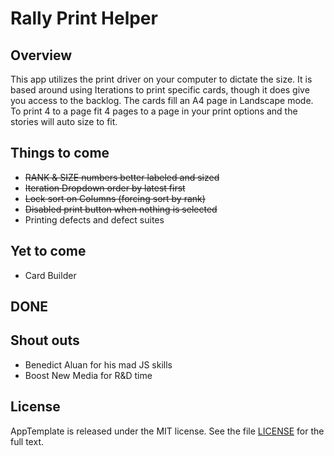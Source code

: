 Rally Print Helper
=========================

## Overview
This app utilizes the print driver on your computer to dictate the size. It is based around using Iterations to print specific cards, though it does give you access to the backlog. The cards fill an A4 page in Landscape mode. To print 4 to a page fit 4 pages to a page in your print options and the stories will auto size to fit.

## Things to come
- ~~RANK & SIZE numbers better labeled and sized~~
- ~~Iteration Dropdown order by latest first~~
- ~~Lock sort on Columns (forcing sort by rank)~~
- ~~Disabled print button when nothing is selected~~
- Printing defects and defect suites

## Yet to come
- Card Builder

## DONE

## Shout outs
- Benedict Aluan for his mad JS skills
- Boost New Media for R&D time

## License

AppTemplate is released under the MIT license.  See the file [LICENSE](https://raw.github.com/RallyApps/AppTemplate/master/LICENSE) for the full text.
